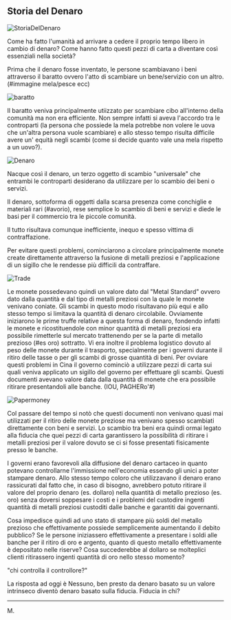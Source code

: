 Storia del Denaro
---


![StoriaDelDenaro ](https://i.ibb.co/kKVWn8K/Storia-del-denaro.jpg)

Come ha fatto l'umanità ad arrivare a cedere il proprio tempo libero in cambio di denaro?
Come hanno fatto questi pezzi di carta a diventare così essenziali nella società?

Prima che il denaro fosse inventato, le persone scambiavano i beni attraverso il baratto ovvero l'atto di scambiare un bene/servizio con un altro. (#immagine mela/pesce ecc)

![baratto](https://i.ibb.co/ZTtJJd2/dddd.jpg)

Il baratto veniva principalmente utiizzato per scambiare cibo all'interno della comunità ma non era efficiente.
Non sempre infatti si aveva l'accordo tra le controparti (la persona che possiede la mela potrebbe non volere le uova che un'altra persona vuole scambiare) e allo stesso tempo risulta difficile avere un' equità negli scambi (come si decide quanto vale una mela rispetto a un uovo?).

![Denaro](https://i.ibb.co/0DG7H7N/denaro.png)

Nacque così il denaro, un terzo oggetto di scambio "universale" che entrambi le controparti desiderano da utilizzare per lo scambio dei beni o servizi.

Il denaro, sottoforma di oggetti dalla scarsa presenza come conchiglie e materiali rari (#avorio), 
rese semplice lo scambio di beni e servizi e diede le basi per il commercio tra le piccole comunità.

Il tutto risultava comunque inefficiente, inequo e spesso vittima di contraffazione.

Per evitare questi problemi, cominciarono a circolare principalmente monete create direttamente attraverso la fusione di metalli preziosi e l'applicazione di un sigillo che le rendesse più difficili da contraffare.

![Trade](https://i.ibb.co/nR4B1yJ/trade-denaro.png)

Le monete possedevano quindi un valore dato dal "Metal Standard" ovvero dato dalla quantità e dal tipo di metalli preziosi con la quale le monete venivano coniate.
Gli scambi in questo modo risultavano più equi e allo stesso tempo si limitava la quantità di denaro circolabile.
Ovviamente iniziarono le prime truffe relative a questa forma di denaro, fondendo infatti le monete e ricostituendole con minor quantità di metalli preziosi era possibile rimetterle sul mercato trattenendo per se la parte di metallo prezioso (#es oro) sottratto.
Vi era inoltre il problema logistico dovuto al peso delle monete durante il trasporto, specialmente per i governi durante il ritiro delle tasse o per gli scambi di grosse quantità di beni.
Per ovviare questi problemi in Cina il governo cominciò a utilizzare pezzi di carta sui quali veniva applicato un sigillo del governo per effettuare gli scambi. 
Questi documenti avevano valore data dalla quantità di monete che era possibile ritirare presentandoli alle banche. (IOU, PAGHERo'#)

![Papermoney](https://i.ibb.co/xJsyy4s/China-money.png)

Col passare del tempo si notò che questi documenti non venivano quasi mai utilizzati per il ritiro delle monete preziose ma venivano spesso scambiati direttamente con beni e servizi.
Lo scambio tra beni era quindi ormai legato alla fiducia che quei pezzi di carta garantissero la possibilità di ritirare i metalli preziosi per il valore dovuto se ci si fosse presentati fisicamente  presso le banche.

I governi erano favorevoli alla diffusione del denaro cartaceo in quanto potevano controllarne l'immissione nell'economia essendo gli unici a poter stampare denaro.
Allo stesso tempo coloro che utilizzavano il denaro erano rassicurati dal fatto che, in caso di bisogno, avrebbero potuto ritirare il valore del proprio denaro (es. dollaro) nella quantità di metallo prezioso (es. oro) senza doversi soppesare i costi e i problemi del custodire ingenti quantità di metalli preziosi custoditi dalle banche e garantiti dai governanti.

Cosa impedisce quindi ad uno stato di stampare più soldi del metallo prezioso che effettivamente possiede semplicemente aumentando il debito pubblico?
Se le persone iniziassero effettivamente a presentare i soldi alle banche per il ritiro di oro e argento, quanto di questo metallo effettivamente è depositato nelle riserve?
Cosa succederebbe al dollaro se molteplici clienti ritirassero ingenti quantità di oro nello stesso momento?

"chi controlla il controllore?"

La risposta ad oggi è Nessuno, ben presto da denaro basato su un valore intrinseco diventò denaro basato sulla fiducia. 
Fiducia in chi?

---
M.
